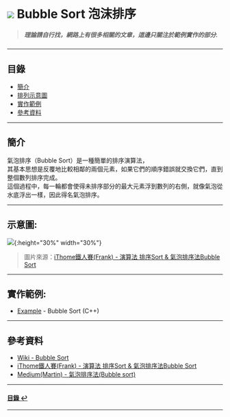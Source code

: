 # ![](https://drive.google.com/uc?id=10INx5_pkhMcYRdx_OO4rXNXxcsvPtBYq) Bubble Sort 泡沫排序
> ##### 理論請自行找，網路上有很多相關的文章，這邊只關注於範例實作的部分.

---

<!--ts-->
## 目錄
* [簡介](#簡介)
* [排列示意圖](#排列示意圖)
* [實作範例](#實作範例)
* [參考資料](#參考資料)
<!--te-->

---

## 簡介
氣泡排序（Bubble Sort）是一種簡單的排序演算法，<br>
其基本思想是反覆地比較相鄰的兩個元素，如果它們的順序錯誤就交換它們，直到整個數列排序完成。<br>
這個過程中，每一輪都會使得未排序部分的最大元素浮到數列的右側，就像氣泡從水底浮出一樣，因此得名氣泡排序。

---

## 示意圖:
![](https://drive.google.com/uc?id=1DI8esYRZ4xNPGgukOHE53-HPEYJOyjMy){:height="30%" width="30%"}
> 圖片來源：[iThome鐵人賽(Frank) - 演算法 排序Sort & 氣泡排序法Bubble Sort](https://ithelp.ithome.com.tw/articles/10276184)

---

## 實作範例:
- [Example](https://github.com/RC-Dev-Tech/algorithm-bubble-sort/blob/main/C%2B%2B/main.cpp) - Bubble Sort (C++)

---

## 參考資料
* [Wiki - Bubble Sort](https://zh.wikipedia.org/zh-tw/%E5%86%92%E6%B3%A1%E6%8E%92%E5%BA%8F#C++) <br>
* [iThome鐵人賽(Frank) - 演算法 排序Sort & 氣泡排序法Bubble Sort](https://ithelp.ithome.com.tw/articles/10276184) <br>
* [Medium(Martin) - 氣泡排序法(Bubble sort)](https://medium.com/@oturngo/study-note-01-%E6%B0%A3%E6%B3%A1%E6%8E%92%E5%BA%8F%E6%B3%95-bubble-sort-ee534b6f91eb)

---

<!--ts-->
#### [目錄 ↩](#目錄)
<!--te-->
---
